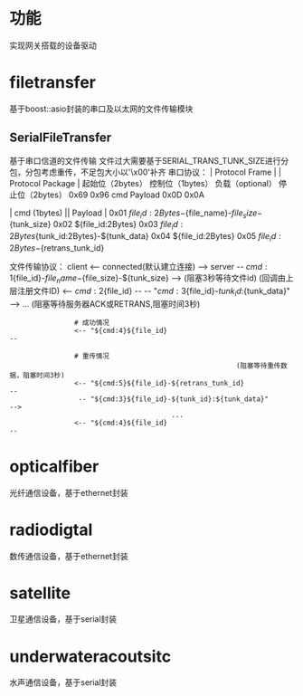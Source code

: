 # 功能
实现网关搭载的设备驱动

# filetransfer
基于boost::asio封装的串口及以太网的文件传输模块

## SerialFileTransfer
基于串口信道的文件传输
文件过大需要基于SERIAL_TRANS_TUNK_SIZE进行分包，分包考虑重传，不足包大小以'\x00'补齐
串口协议：
   |                            Protocol Frame                          |
                    |     Protocol Package        |
    起始位（2bytes） 控制位（1bytes） 负载（optional）    停止位（2bytes）
       0x69 0x96         cmd            Payload         0x0D 0x0A

   | cmd (1bytes) ||           Payload                                  |
         0x01         ${file_id:2Bytes}-${file_name}-${file_size}-${tunk_size}
         0x02         ${file_id:2Bytes}
         0x03         ${file_id:2Bytes}${tunk_id:2Bytes}-${tunk_data}
         0x04         ${file_id:2Bytes}
         0x05         ${file_id:2Bytes}-${retrans_tunk_id}

文件传输协议： client <--          connected(默认建立连接)                            --> server
                     --  ${cmd:1}${file_id}-${file_name}-${file_size}-${tunk_size}  -->
                    (阻塞3秒等待文件id)
                                                                    (回调由上层注册文件ID)
                    <--                                         ${cmd:2}${file_id}  --
                     -- "${cmd:3}${file_id}-${tunk_id}:${tunk_data}"                -->
                                            ...
                    (阻塞等待服务器ACK或RETRANS,阻塞时间3秒)

                    # 成功情况
                    <-- "${cmd:4}${file_id}                                         --

                    # 重传情况
                                                            (阻塞等待重传数据，阻塞时间3秒)
                    <-- "${cmd:5}${file_id}-${retrans_tunk_id}                      --
                     -- "${cmd:3}${file_id}-${tunk_id}:${tunk_data}"                -->
                                            ...
                    <-- "${cmd:4}${file_id}                                         --

# opticalfiber
光纤通信设备，基于ethernet封装

# radiodigtal
数传通信设备，基于ethernet封装

# satellite
卫星通信设备，基于serial封装

# underwateracoutsitc
水声通信设备，基于serial封装